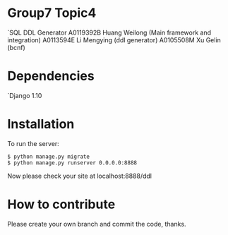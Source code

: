 # Group7 Topic4
`SQL DDL Generator
    A0119392B Huang Weilong (Main framework and integration)
    A0113594E Li Mengying  (ddl generator)
    A0105508M Xu Gelin  (bcnf)

# Dependencies

`Django 1.10


# Installation

To run the server:

    $ python manage.py migrate
    $ python manage.py runserver 0.0.0.0:8888

Now please check your site at localhost:8888/ddl


# How to contribute

Please create your own branch and commit the code, thanks.
